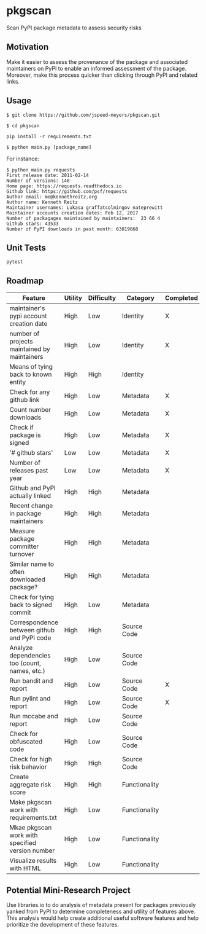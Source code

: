 # pkgscan
Scan PyPI package metadata to assess security risks

## Motivation
Make it easier to assess the provenance of the package and associated maintainers
on PyPI to enable an informed assessment of the package. Moreover, make this
process quicker than clicking through PyPI and related links.

## Usage
`$ git clone https://github.com/jspeed-meyers/pkgscan.git`

`$ cd pkgscan`

`pip install -r requirements.txt`

`$ python main.py [package_name]`

For instance:

```
$ python main.py requests
First release date: 2011-02-14
Number of versions: 140
Home page: https://requests.readthedocs.io
Github link: https://github.com/psf/requests
Author email: me@kennethreitz.org
Author name: Kenneth Reitz
Maintainer usernames: Lukasa graffatcolmingov nateprewitt
Maintainer accounts creation dates: Feb 12, 2017
Number of packagages maintained by maintainers:  23 66 4
Github stars: 43533
Number of PyPI downloads in past month: 63819668
```


## Unit Tests
`pytest`

## Roadmap

Feature | Utility | Difficulty | Category | Completed
--------------- | --------------- | --------------- | --------------- | ---------------
maintainer's pypi account creation date | High | Low | Identity | X
number of projects maintained by maintainers | High | Low | Identity | X
Means of tying back to known entity | High | High | Identity |
Check for any github link | High | Low | Metadata | X
Count number downloads | High | Low | Metadata | X
Check if package is signed | High | Low | Metadata | X
'# github stars' | Low | Low | Metadata | X
Number of releases past year | Low | Low | Metadata | X
Github and PyPI actually linked | High | High | Metadata |
Recent change in package maintainers | High | High | Metadata |
Measure package committer turnover | High | High | Metadata |
Similar name to often downloaded package? | High | High | Metadata |
Check for tying back to signed commit | High | Low | Metadata |
Correspondence between github and PyPI code | High | High | Source Code |
Analyze dependencies too (count, names, etc.) | High | Low | Source Code |
Run bandit and report | High | Low | Source Code | X
Run pylint and report | High | Low | Source Code | X
Run mccabe and report | High | Low | Source Code |
Check for obfuscated code | High | Low | Source Code |
Check for high risk behavior | High | High | Source Code |
Create aggregate risk score | High | High | Functionality |
Make pkgscan work with requirements.txt | High | Low | Functionality |
Mkae pkgscan work with specified version number | High | Low | Functionality
Visualize results with HTML | High | Low | Functionality |

## Potential Mini-Research Project
Use libraries.io to do analysis of metadata present for packages previously
yanked from PyPI to determine completeness and utility of features above. This
analysis would help create additional useful software features and help prioritize
the development of these features.
